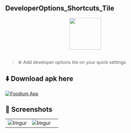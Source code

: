 ## DeveloperOptions_Shortcuts_Tile


<div align="center">
  <img width="100px" src="https://cdn.onlinewebfonts.com/svg/img_564193.png"/>
</div>
<br>

> ⚙ Add developer options tile on your quick settings

## ⬇️ Download apk here

[![Foodium App](https://img.shields.io/badge/DeveloperOptionsShortcut-APK-red.svg?style=for-the-badge&logo=android)](https://github.com/MrSPD-2703/DeveloperOptions_Shortcuts_Tile/raw/master/app/release/app-release.apk)


## 📸 Screenshots
||||
|:----------------------------------------:|:-----------------------------------------:|:-----------------------------------------: |
| ![Imgur](https://i.imgur.com/SVciwaO.jpg) | ![Imgur](https://i.imgur.com/anCYZp6.jpg) | 


